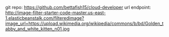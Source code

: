 git repo: https://github.com/bettafish15/cloud-developer
url endpoint: http://image-filter-starter-code-master.us-east-1.elasticbeanstalk.com/filteredimage?image_url=https://upload.wikimedia.org/wikipedia/commons/b/bd/Golden_tabby_and_white_kitten_n01.jpg
